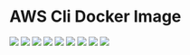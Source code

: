 # AWS Cli Docker Image 

[![](https://img.shields.io/docker/pulls/cnservices/awscli)](https://hub.docker.com/r/cnservices/awscli/)
[![](hhttps://img.shields.io/docker/build/cnservices/awscli)](https://hub.docker.com/r/cnservices/awscli/)
[![](https://img.shields.io/docker/automated/cnservices/awscli)](https://hub.docker.com/r/cnservices/awscli/)
[![](https://img.shields.io/docker/stars/cnservices/awscli)](https://hub.docker.com/r/cnservices/awscli/)
[![](https://img.shields.io/github/license/cn-docker/awscli)](https://github.com/cn-docker/awscli)
[![](https://img.shields.io/github/issues/cn-docker/awscli)](https://github.com/cn-docker/awscli)
[![](https://img.shields.io/github/issues-closed/cn-docker/awscli)](https://github.com/cn-docker/awscli)
[![](https://img.shields.io/github/languages/code-size/cn-docker/awscli)](https://github.com/cn-docker/awscli)
[![](https://img.shields.io/github/repo-size/cn-docker/awscli)](https://github.com/cn-docker/awscli)


